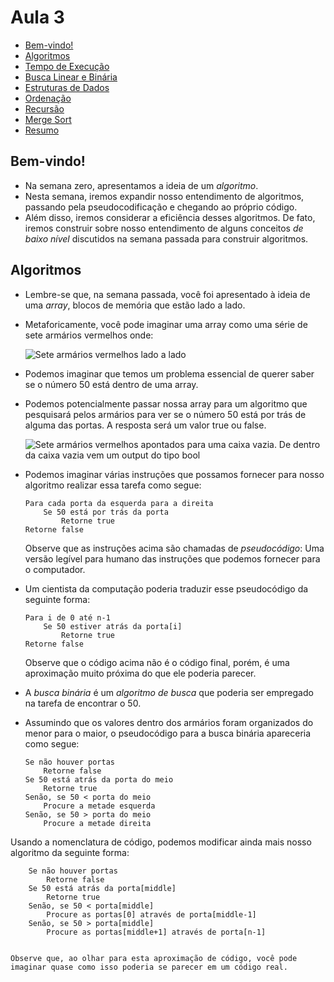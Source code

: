 Aula 3
=========

*   [Bem-vindo!](#welcome)
*   [Algoritmos](#algorithms)
*   [Tempo de Execução](#running-time)
*   [Busca Linear e Binária](#linear-and-binary-search)
*   [Estruturas de Dados](#data-structures)
*   [Ordenação](#sorting)
*   [Recursão](#recursion)
*   [Merge Sort](#merge-sort)
*   [Resumo](#summing-up)

Bem-vindo!
--------

*   Na semana zero, apresentamos a ideia de um _algoritmo_.
*   Nesta semana, iremos expandir nosso entendimento de algoritmos, passando pela pseudocodificação e chegando ao próprio código.
*   Além disso, iremos considerar a eficiência desses algoritmos. De fato, iremos construir sobre nosso entendimento de alguns conceitos _de baixo nível_ discutidos na semana passada para construir algoritmos.

Algoritmos
----------

*   Lembre-se que, na semana passada, você foi apresentado à ideia de uma _array_, blocos de memória que estão lado a lado.
*   Metaforicamente, você pode imaginar uma array como uma série de sete armários vermelhos onde:
    
    ![Sete armários vermelhos lado a lado](https://cs50.harvard.edu/x/2023/notes/3/cs50Week3Slide018.png "armários")
    
*   Podemos imaginar que temos um problema essencial de querer saber se o número 50 está dentro de uma array.
*   Podemos potencialmente passar nossa array para um algoritmo que pesquisará pelos armários para ver se o número 50 está por trás de alguma das portas. A resposta será um valor true ou false.
    
    ![Sete armários vermelhos apontados para uma caixa vazia. De dentro da caixa vazia vem um output do tipo bool](https://cs50.harvard.edu/x/2023/notes/3/cs50Week3Slide022.png "armários como algoritmo")
    
*   Podemos imaginar várias instruções que possamos fornecer para nosso algoritmo realizar essa tarefa como segue:
    
        Para cada porta da esquerda para a direita
            Se 50 está por trás da porta
                Retorne true
        Retorne false
        
    
    Observe que as instruções acima são chamadas de _pseudocódigo_: Uma versão legível para humano das instruções que podemos fornecer para o computador.
    
*   Um cientista da computação poderia traduzir esse pseudocódigo da seguinte forma:
    
        Para i de 0 até n-1
            Se 50 estiver atrás da porta[i]
                Retorne true
        Retorne false
        
    
    Observe que o código acima não é o código final, porém, é uma aproximação muito próxima do que ele poderia parecer.
    
*   A _busca binária_ é um _algoritmo de busca_ que poderia ser empregado na tarefa de encontrar o 50.
*   Assumindo que os valores dentro dos armários foram organizados do menor para o maior, o pseudocódigo para a busca binária apareceria como segue:
    
        Se não houver portas
            Retorne false
        Se 50 está atrás da porta do meio
            Retorne true
        Senão, se 50 < porta do meio
            Procure a metade esquerda
        Senão, se 50 > porta do meio
            Procure a metade direita
        
    
   Usando a nomenclatura de código, podemos modificar ainda mais nosso algoritmo da seguinte forma:
    
        Se não houver portas
            Retorne false
        Se 50 está atrás da porta[middle]
            Retorne true
        Senão, se 50 < porta[middle]
            Procure as portas[0] através de porta[middle-1]
        Senão, se 50 > porta[middle]
            Procure as portas[middle+1] através de porta[n-1]
        
    
    Observe que, ao olhar para esta aproximação de código, você pode imaginar quase como isso poderia se parecer em um código real.